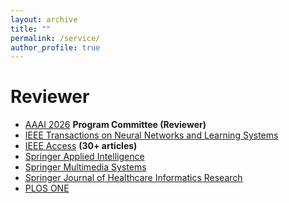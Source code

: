 ```yaml
---
layout: archive
title: ""
permalink: /service/
author_profile: true
---
```


Reviewer
======

- [AAAI 2026](https://aaai.org/conference/aaai/aaai-26/) **Program Committee (Reviewer)**
- [IEEE Transactions on Neural Networks and Learning Systems](https://ieeexplore.ieee.org/xpl/RecentIssue.jsp?punumber=5962385)
- [IEEE Access](https://ieeeaccess.ieee.org/) **(30+ articles)**
- [Springer Applied Intelligence](https://www.springer.com/journal/10489)
- [Springer Multimedia Systems](https://www.springer.com/journal/530)
- [Springer Journal of Healthcare Informatics Research](https://www.springer.com/journal/41666)
- [PLOS ONE](https://journals.plos.org/plosone/)